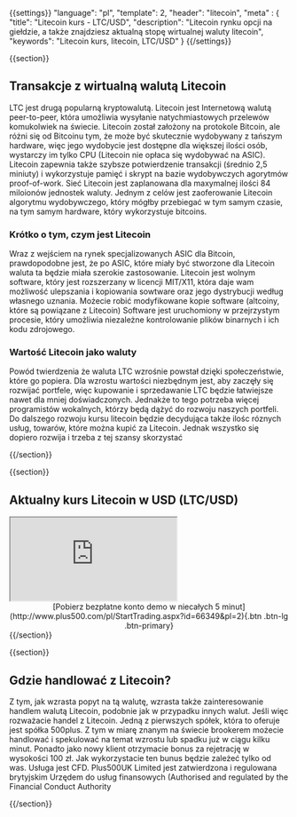 {{settings}}
  "language": "pl",
  "template": 2,
  "header": "litecoin",
  "meta" : {
    "title": "Litecoin kurs - LTC/USD",
    "description": "Litecoin rynku opcji na giełdzie, a także znajdziesz aktualną stopę wirtualnej waluty litecoin",
    "keywords": "Litecoin kurs, litecoin, LTC/USD"
  }
{{/settings}}

{{section}}

## Transakcje z wirtualną walutą Litecoin

LTC jest drugą popularną kryptowalutą. Litecoin jest Internetową walutą peer-to-peer, która umożliwia wysyłanie natychmiastowych przelewów komukolwiek na świecie. Litecoin został założony na protokole Bitcoin, ale różni się od Bitcoinu tym, że może być skutecznie wydobywany z tańszym hardware, więc jego wydobycie jest dostępne dla większej ilości osób, wystarczy im tylko CPU (Litecoin nie opłaca się wydobywać na ASIC). Litecoin zapewnia także szybsze potwierdzenie transakcji (średnio 2,5 miniuty) i wykorzystuje pamięć i skrypt na bazie wydobywczych agorytmów proof-of-work. Sieć Litecoin jest zaplanowana dla maxymalnej ilości 84 miloionów jednostek waluty. Jednym z celów jest zaoferowanie Litecoin algorytmu wydobywczego, który mógłby przebiegać w tym samym czasie, na tym samym hardware, który wykorzystuje bitcoins.

### Krótko o tym, czym jest Litecoin

Wraz z wejściem na rynek specjalizowanych ASIC dla Bitcoin, prawdopodobne jest, że po ASIC, które miały być stworzone dla Litecoin waluta ta będzie miała szerokie zastosowanie. Litecoin jest wolnym software, który jest rozszerzany w licencji MIT/X11, która daje wam możliwość ulepszania i kopiowania sowtware oraz jego dystrybucji według własnego uznania. Możecie robić modyfikowane kopie software (altcoiny, które są powiązane z Litecoin) Software jest  uruchomiony w przejrzystym procesie, który umożliwia niezależne kontrolowanie plików binarnych i ich kodu zdrojowego.

### Wartość Litecoin jako waluty

Powód twierdzenia że waluta LTC wzrośnie powstał dzięki społeczeństwie, które go popiera. Dla wzrostu wartości niezbędnym jest, aby zaczęły się rozwijać portfele, więc kupowanie i sprzedawanie LTC będzie łatwiejsze nawet dla mniej doświadczonych. Jednakże to tego potrzeba więcej programistów wokalnych, którzy będą dążyć do rozwoju naszych portfeli. Do dalszego rozwoju kursu litecoin będzie decydująca także ilośc róznych usług, towarów, które można kupić za Litecoin. Jednak wszystko się dopiero rozwija i trzeba z tej szansy skorzystać

{{/section}}

{{section}}

## Aktualny kurs Litecoin w USD (LTC/USD)

<div class="container kurz">
<a href="http://www.plus500.com/pl/StartTrading.aspx?id=66349&tags=Bitcoin&pl=2"></a>
<a href="http://www.plus500.com/pl/StartTrading.aspx?id=66349&tags=Bitcoin&pl=2"></a>
<iframe src="http://marketools.plus500.com/Widgets/InstrumentChartContainer?hl=pl&cty=PL&id=66349&tags=widg+chart+litecoin&pl=2&instSymb=LTCUSD"></iframe>
</div>
<center>[Pobierz bezpłatne konto demo w niecałych 5 minut](http://www.plus500.com/pl/StartTrading.aspx?id=66349&pl=2){.btn .btn-lg .btn-primary}</center>
{{/section}}

{{section}}

## Gdzie handlować z Litecoin?

Z tym, jak wzrasta popyt na tą walutę, wzrasta także zainteresowanie handlem walutą Litecoin, podobnie jak w przypadku innych walut. Jeśli więc rozważacie handel z Litecoin. Jedną z pierwszych spółek, która to oferuje jest spółka 500plus. Z tym w miarę znanym na świecie brookerem możecie handlować i spekulować na temat wzrostu lub spadku już w ciągu kilku minut. Ponadto jako nowy klient otrzymacie bonus za rejetrację w wysokości 100 zł. Jak wykorzystacie ten bunus będzie zależeć tylko od was. Usługa jest CFD. Plus500UK Limited jest zatwierdzona i regulowana brytyjskim Urzędem do usług finansowych (Authorised and regulated by the Financial Conduct Authority

{{/section}}